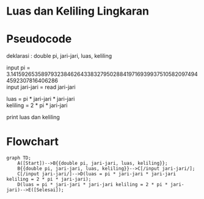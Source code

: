 # Luas dan Keliling Lingkaran #
# Pseudocode #
deklarasi : double pi, jari-jari, luas, keliling

input pi = 3.141592653589793238462643383279502884197169399375105820974944592307816406286\
input jari-jari = read jari-jari

luas = pi * jari-jari * jari-jari\
keliling = 2 * pi * jari-jari

print luas dan keliling 

# Flowchart #

```mermaid
graph TD;
    A([Start])-->B{{double pi, jari-jari, luas, keliling}};
    B{{double pi, jari-jari, luas, keliling}}-->C[/input jari-jari/];
    C[/input jari-jari/]-->D(luas = pi * jari-jari * jari-jari keliling = 2 * pi * jari-jari);
    D(luas = pi * jari-jari * jari-jari keliling = 2 * pi * jari-jari)-->E([Selesai]);
```
